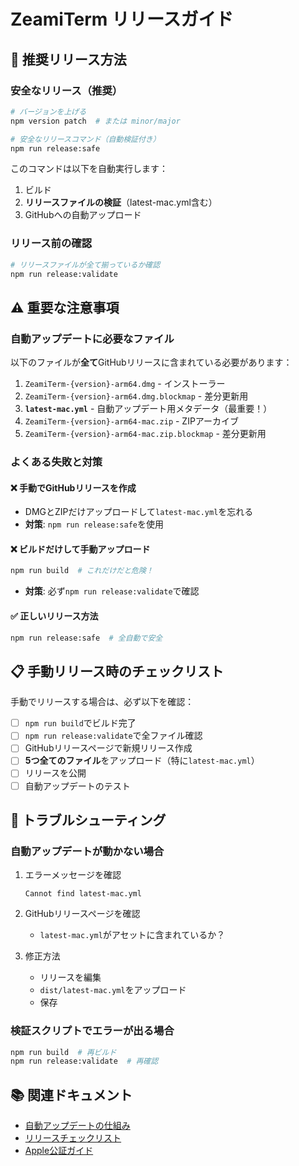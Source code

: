 # ZeamiTerm リリースガイド

## 🚀 推奨リリース方法

### 安全なリリース（推奨）

```bash
# バージョンを上げる
npm version patch  # または minor/major

# 安全なリリースコマンド（自動検証付き）
npm run release:safe
```

このコマンドは以下を自動実行します：
1. ビルド
2. **リリースファイルの検証**（latest-mac.yml含む）
3. GitHubへの自動アップロード

### リリース前の確認

```bash
# リリースファイルが全て揃っているか確認
npm run release:validate
```

## ⚠️ 重要な注意事項

### 自動アップデートに必要なファイル

以下のファイルが**全て**GitHubリリースに含まれている必要があります：

1. `ZeamiTerm-{version}-arm64.dmg` - インストーラー
2. `ZeamiTerm-{version}-arm64.dmg.blockmap` - 差分更新用
3. **`latest-mac.yml`** - 自動アップデート用メタデータ（最重要！）
4. `ZeamiTerm-{version}-arm64-mac.zip` - ZIPアーカイブ
5. `ZeamiTerm-{version}-arm64-mac.zip.blockmap` - 差分更新用

### よくある失敗と対策

#### ❌ 手動でGitHubリリースを作成
- DMGとZIPだけアップロードして`latest-mac.yml`を忘れる
- **対策**: `npm run release:safe`を使用

#### ❌ ビルドだけして手動アップロード
```bash
npm run build  # これだけだと危険！
```
- **対策**: 必ず`npm run release:validate`で確認

#### ✅ 正しいリリース方法
```bash
npm run release:safe  # 全自動で安全
```

## 📋 手動リリース時のチェックリスト

手動でリリースする場合は、必ず以下を確認：

- [ ] `npm run build`でビルド完了
- [ ] `npm run release:validate`で全ファイル確認
- [ ] GitHubリリースページで新規リリース作成
- [ ] **5つ全てのファイル**をアップロード（特に`latest-mac.yml`）
- [ ] リリースを公開
- [ ] 自動アップデートのテスト

## 🔧 トラブルシューティング

### 自動アップデートが動かない場合

1. エラーメッセージを確認
   ```
   Cannot find latest-mac.yml
   ```

2. GitHubリリースページを確認
   - `latest-mac.yml`がアセットに含まれているか？

3. 修正方法
   - リリースを編集
   - `dist/latest-mac.yml`をアップロード
   - 保存

### 検証スクリプトでエラーが出る場合

```bash
npm run build  # 再ビルド
npm run release:validate  # 再確認
```

## 📚 関連ドキュメント

- [自動アップデートの仕組み](./AUTO_UPDATE_SYSTEM.md)
- [リリースチェックリスト](./release-checklist-v2.md)
- [Apple公証ガイド](./apple-notarization-guide.md)